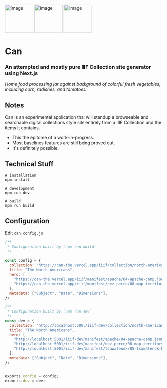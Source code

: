 <img width="90" alt="image" src="https://iiif.stack.rdc.library.northwestern.edu/iiif/2/bb9b1011-9d0a-46e0-9769-507e38668f11/95,200,1550,1550/600,/0/default.jpg"> <img width="90" alt="image" src="https://iiif.stack.rdc.library.northwestern.edu/iiif/2/bb9b1011-9d0a-46e0-9769-507e38668f11/482,587,775,775/600,/0/default.jpg"> <img width="90" alt="image" src="https://iiif.stack.rdc.library.northwestern.edu/iiif/2/bb9b1011-9d0a-46e0-9769-507e38668f11/695,808,387,387/600,/0/default.jpg">

# Can

### An attempted and mostly pure IIIF Collection site generator using Next.js

_Home food processing jar against background of colorful fresh vegetables, including corn, radishes, and tomatoes._


## Notes

Can is an experimental application that will standup a browseable and searchable digital collections style site entirely from a IIIF Collection and the items it contains. 

- This the epitome of a work-in-progress.
- Most baselines features are still being proved out.
- It's definitely possible. 

## Technical Stuff


```shell
# installation
npm install

# development
npm run dev

# build
npm run build
```

## Configuration

Edit `can.config.js`

```jsx
/**
 * Configuration built by `npm run build`
 */
 
const config = {
  collection: "https://can-the.vercel.app/iiif/collection/north-american.json",
  title: "The North Americans",
  hero: [
    "https://can-the.vercel.app/iiif/manifest/apache/04-apache-camp.json",
    "https://can-the.vercel.app/iiif/manifest/nez-perce/08-map-territory.json",
  ],
  metadata: ["Subject", "Date", "Dimensions"],
};

/**
 * Configuration built by `npm run dev`
 */
const dev = {
  collection: "http://localhost:5001/iiif-dev/collection/north-american.json",
  title: "The North Americans",
  hero: [
    "http://localhost:5001/iiif-dev/manifest/apache/04-apache-camp.json",
    "http://localhost:5001/iiif-dev/manifest/nez-perce/08-map-territory.json",
    "http://localhost:5001/iiif-dev/manifest/tsawatenok/05-tsawatenok-house-front.json",
  ],
  metadata: ["Subject", "Date", "Dimensions"],
};


exports.config = config;
exports.dev = dev;
```
